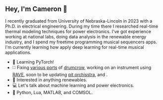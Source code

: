 ## Hey, I'm Cameron 🌆

I recently graduated from University of Nebraska-Lincoln in 2023 with a Ph.D. in electrical engineering. During my time there I researched real-time thermal modeling techniques for power electronics. I've got experience working at national labs, doing data analysis in the renewable energy industry, and I spend my freetime programming musical sequencers apps. I'm currently learning how apply deep learning for real-time musical applications.
- 🌱 Learning PyTorch!
- ◻️ Fixing [various ports](<https://github.com/entzmingerc/nb_drumcrow>) of [drumcrow](<https://github.com/entzmingerc/drumcrow>), working on an instrument using [RAVE](<https://github.com/entzmingerc/RAVE_instrument>), soon to be updating [pit orchisstra](<https://github.com/entzmingerc/pit-orchisstra>), and .
- 🌻 Interested in anything renewables.
- 💻 Let's talk about machine learning and power electronics.
- 📖 Python, Lua, MATLAB, and COMSOL.
